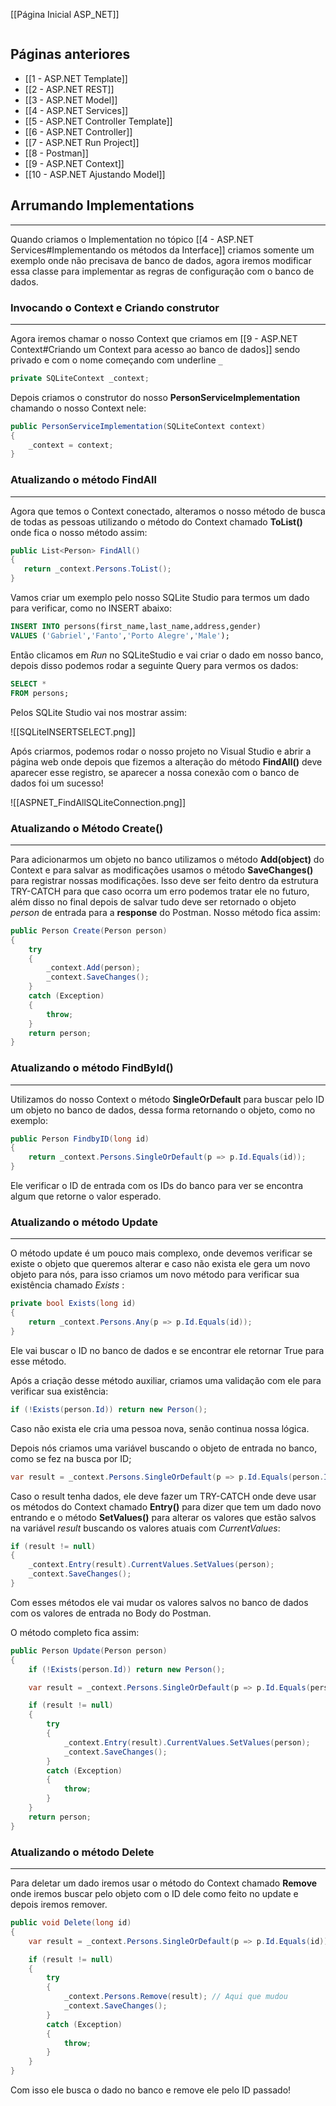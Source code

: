 [[Página Inicial ASP_NET]]

```table-of-contents
```

## Páginas anteriores
- [[1 - ASP.NET Template]]
- [[2 - ASP.NET REST]]
- [[3 - ASP.NET Model]]
- [[4 - ASP.NET Services]]
- [[5 - ASP.NET Controller Template]]
- [[6 - ASP.NET Controller]]
- [[7 - ASP.NET Run Project]]
- [[8 - Postman]]
- [[9 - ASP.NET Context]]
- [[10 - ASP.NET Ajustando Model]]

## Arrumando Implementations
---
Quando criamos o Implementation no tópico [[4 - ASP.NET Services#Implementando os métodos da Interface]] criamos somente um exemplo onde não precisava de banco de dados, agora iremos modificar essa classe para implementar as regras de configuração com o banco de dados.

### Invocando o Context e Criando construtor
---
Agora iremos chamar o nosso Context que criamos em [[9 - ASP.NET Context#Criando um Context para acesso ao banco de dados]] sendo privado e com o nome começando com underline `_`

```csharp
private SQLiteContext _context;
```

Depois criamos o construtor do nosso __PersonServiceImplementation__ chamando o nosso Context nele:

```csharp
public PersonServiceImplementation(SQLiteContext context)
{
	_context = context;
}
```

### Atualizando o método FindAll
---
Agora que temos o Context conectado, alteramos o nosso método de busca de todas as pessoas utilizando o método do Context chamado __ToList()__ onde fica o nosso método assim:

```csharp
public List<Person> FindAll()
{
   return _context.Persons.ToList();
}
```

Vamos criar um exemplo pelo nosso SQLite Studio para termos um dado para verificar, como no INSERT abaixo:

```sql
INSERT INTO persons(first_name,last_name,address,gender)
VALUES ('Gabriel','Fanto','Porto Alegre','Male');
```

Então clicamos em _Run_ no SQLiteStudio e vai criar o dado em nosso banco, depois disso podemos rodar a seguinte Query para vermos os dados:

```sql
SELECT *
FROM persons;
```

Pelos SQLite Studio vai nos mostrar assim:

![[SQLiteINSERTSELECT.png]]

Após criarmos, podemos rodar o nosso projeto no Visual Studio e abrir a página web onde depois que fizemos a alteração do método __FindAll()__ deve aparecer esse registro, se aparecer a nossa conexão com o banco de dados foi um sucesso!

![[ASPNET_FindAllSQLiteConnection.png]]

### Atualizando o Método Create()
---
Para adicionarmos um objeto no banco utilizamos o método __Add(object)__ do Context e para salvar as modificações usamos o método __SaveChanges()__  para registrar nossas modificações.
Isso deve ser feito dentro da estrutura TRY-CATCH para que caso ocorra um erro podemos tratar ele no futuro, além disso no final depois de salvar tudo deve ser retornado o objeto _person_ de entrada para a __response__ do Postman.
Nosso método fica assim:

```csharp
public Person Create(Person person)
{
    try
    {
        _context.Add(person);
        _context.SaveChanges();
    }
    catch (Exception)
    {
        throw;
    }
    return person;
}
```

### Atualizando o método FindById()
---
Utilizamos do nosso Context o método __SingleOrDefault__ para buscar pelo ID um objeto no banco de dados, dessa forma retornando o objeto, como no exemplo:

```csharp
public Person FindbyID(long id)
{
    return _context.Persons.SingleOrDefault(p => p.Id.Equals(id));
}
```
Ele verificar o ID de entrada com os IDs do banco para ver se encontra algum que retorne o valor esperado.

### Atualizando o método Update
---
O método update é um pouco mais complexo, onde devemos verificar se existe o objeto que queremos alterar e caso não exista ele gera um novo objeto para nós, para isso criamos um novo método para verificar sua existência chamado _Exists_ :

```csharp
private bool Exists(long id)
{
	return _context.Persons.Any(p => p.Id.Equals(id));
}
```

Ele vai buscar o ID no banco de dados e se encontrar ele retornar True para esse método.

Após a criação desse método auxiliar, criamos uma validação com ele para verificar sua existência:

```csharp
if (!Exists(person.Id)) return new Person();
```

Caso não exista ele cria uma pessoa nova, senão continua nossa lógica.

Depois nós criamos uma variável buscando o objeto de entrada no banco, como se fez na busca por ID;

```csharp
var result = _context.Persons.SingleOrDefault(p => p.Id.Equals(person.Id));
```

Caso o result tenha dados, ele deve fazer um TRY-CATCH onde deve usar os métodos do Context chamado __Entry()__ para dizer que tem um dado novo entrando e o método __SetValues()__ para alterar os valores que estão salvos na variável _result_ buscando os valores atuais com _CurrentValues_:

```csharp
if (result != null)
{
	_context.Entry(result).CurrentValues.SetValues(person);
	_context.SaveChanges();
}
```

Com esses métodos ele vai mudar os valores salvos no banco de dados com os valores de entrada no Body do Postman.

O método completo fica assim:

```csharp
public Person Update(Person person)
{
    if (!Exists(person.Id)) return new Person();

    var result = _context.Persons.SingleOrDefault(p => p.Id.Equals(person.Id));

    if (result != null)
    {
        try
        {
            _context.Entry(result).CurrentValues.SetValues(person);
            _context.SaveChanges();
        }
        catch (Exception)
        {
            throw;
        }
    }
    return person;
}
```

### Atualizando o método Delete
---
Para deletar um dado iremos usar o método do Context chamado __Remove__ onde iremos buscar pelo objeto com o ID dele como feito no update e depois iremos remover.

```csharp
public void Delete(long id)
{
    var result = _context.Persons.SingleOrDefault(p => p.Id.Equals(id));

    if (result != null)
    {
        try
        {
            _context.Persons.Remove(result); // Aqui que mudou
            _context.SaveChanges();
        }
        catch (Exception)
        {
            throw;
        }
    }
}
```

Com isso ele busca o dado no banco e remove ele pelo ID passado!